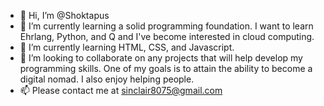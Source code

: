 - 👋 Hi, I’m @Shoktapus
- 👀 I’m currently learning a solid programming foundation. I want to learn Ehrlang, Python, and Q and I've become interested in cloud computing.
- 🌱 I’m currently learning HTML, CSS, and Javascript.
- 💞️ I’m looking to collaborate on any projects that will help develop my programming skills. One of my goals is to attain the ability to become a digital nomad. I also enjoy helping people.
- 📫 Please contact me at sinclair8075@gmail.com

<!---
Shoktapus/Shoktapus is a ✨ special ✨ repository because its `README.md` (this file) appears on your GitHub profile.
You can click the Preview link to take a look at your changes.
--->
